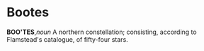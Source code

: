 # Bootes

**BOO'TES**,_noun_ A northern constellation; consisting, according to Flamstead's catalogue, of fifty-four stars.